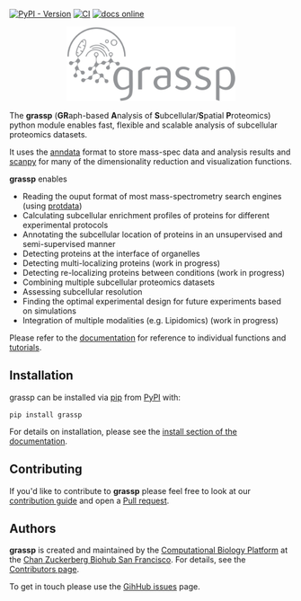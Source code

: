 [![PyPI - Version](https://img.shields.io/pypi/v/grassp)](https://img.shields.io/pypi/v/grassp)
[![CI](https://github.com/czbiohub-sf/grassp/actions/workflows/CI.yaml/badge.svg)](https://github.com/czbiohub-sf/grassp/actions/workflows/CI.yaml)
[![docs online](https://img.shields.io/badge/docs-online-blue)](https://onsite.czbiohub.org/compbio/grassp/)


[anndata]: https://anndata.readthedocs.io
[scanpy]: https://scanpy.readthedocs.io
[protdata]: https://protdata.sf.czbiohub.org
[documentation]: https://onsite.czbiohub.org/compbio/grassp/


<p align="center">
  <img src="https://raw.githubusercontent.com/czbiohub-sf/grassp/refs/heads/main/docs/source/_static/img/logo.svg" alt="grassp logo" width="300"/>
</p>

The **grassp** (**GR**aph-based **A**nalysis of **S**ubcellular/**S**patial **P**roteomics) python module enables fast, flexible and scalable analysis of subcellular proteomics datasets.

It uses the [anndata][] format to store mass-spec data and analysis results and [scanpy][] for many of the dimensionality reduction and visualization functions.

**grassp** enables

- Reading the ouput format of most mass-spectrometry search engines (using [protdata][])
- Calculating subcellular enrichment profiles of proteins for different experimental protocols
- Annotating the subcellular location of proteins in an unsupervised and semi-supervised manner
- Detecting proteins at the interface of organelles
- Detecting multi-localizing proteins (work in progress)
- Detecting re-localizing proteins between conditions (work in progress)
- Combining multiple subcellular proteomics datasets
- Assessing subcellular resolution
- Finding the optimal experimental design for future experiments based on simulations
- Integration of multiple modalities (e.g. Lipidomics) (work in progress)

Please refer to the [documentation] for reference to individual functions and [tutorials](https://onsite.czbiohub.org/compbio/grassp/tutorials/index.html).

## Installation

grassp can be installed via [pip](https://pypi.org/project/pip/) from [PyPI](https://pypi.org/project/grassp/) with:
```
pip install grassp
```
For details on installation, please see the [install section of the documentation](https://onsite.czbiohub.org/compbio/grassp/installation.html).

## Contributing

If you'd like to contribute to **grassp** please feel free to look at our [contribution guide](https://onsite.czbiohub.org/compbio/grassp/contributing.html) and open a [Pull request](https://github.com/czbiohub-sf/grassp/pulls).

## Authors

**grassp** is created and maintained by the [Computational Biology Platform](https://www.czbiohub.org/comp-biology/) at the [Chan Zuckerberg Biohub San Francisco](https://www.czbiohub.org/sf/). For details, see the [Contributors page](https://onsite.czbiohub.org/compbio/grassp/contributors.html).

To get in touch please use the [GihHub issues](https://github.com/czbiohub-sf/grassp/issues) page.
